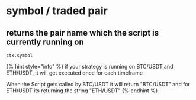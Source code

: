 # symbol / traded pair

## returns the pair name which the script is currently running on

```
ctx.symbol
```

{% hint style="info" %}
if your strategy is running on BTC/USDT and ETH/USDT,  it will get executed once for each timeframe

When the Script gets called by BTC/USDT it will return "BTC/USDT"  and for ETH/USDT its returning the string "ETH/USDT"
{% endhint %}
